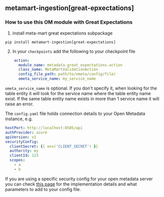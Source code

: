 ## metamart-ingestion[great-epxectations]
### How to use this OM module with Great Expectations
1. install meta-mart great expectations subpackage
```
pip install metamart-ingestion[great-expectations]
```

2. In your `checkpoints` add the following to your checkpoint file

```yml
    action:
      module_name: metadata.great_expectations.action
      class_name: MetaMartValidationAction
      config_file_path: path/to/ometa/config/file/
      ometa_service_name: my_service_name
```
`ometa_service_name` is optional. If you don't specify it, when looking for the table entity it will look for the service name where the table entity name exist. If the same table entity name exists in more than 1 service name it will raise an error.


The `config.yaml` file holds connection details to your Open Metadata instance, e.g.

```yml
hostPort: http://localhost:8585/api
authProvider: azure
apiVersion: v1
securityConfig:
  clientSecret: {{ env('CLIENT_SECRET') }}
  authority: my
  clientId: 123
  scopes:
    - a
    - b
```

If you are using a specific security config for your open metadata server you can check [this page](https://docs.meta-mart.org/deploy/secure-metamart) for the implementation details and what parameters to add to your config file.
